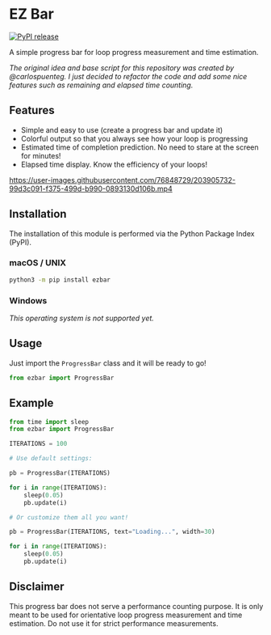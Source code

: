# EZ Bar

[![PyPI release](https://github.com/erlete/ezbar/actions/workflows/python-publish.yml/badge.svg?branch=main)](https://github.com/erlete/ezbar/actions/workflows/python-publish.yml)

A simple progress bar for loop progress measurement and time estimation.

_The original idea and base script for this repository was created by @carlospuenteg. I just decided to refactor the code and add some nice features such as remaining and elapsed time counting._

## Features

* Simple and easy to use (create a progress bar and update it)
* Colorful output so that you always see how your loop is progressing
* Estimated time of completion prediction. No need to stare at the screen for minutes!
* Elapsed time display. Know the efficiency of your loops!

https://user-images.githubusercontent.com/76848729/203905732-99d3c091-f375-499d-b990-0893130d106b.mp4

## Installation

The installation of this module is performed via the Python Package Index (PyPI).

### macOS / UNIX

```bash
python3 -m pip install ezbar
```

### Windows

*This operating system is not supported yet.*

## Usage

Just import the `ProgressBar` class and it will be ready to go!

```python
from ezbar import ProgressBar
```

## Example

```python
from time import sleep
from ezbar import ProgressBar

ITERATIONS = 100

# Use default settings:

pb = ProgressBar(ITERATIONS)

for i in range(ITERATIONS):
    sleep(0.05)
    pb.update(i)

# Or customize them all you want!

pb = ProgressBar(ITERATIONS, text="Loading...", width=30)

for i in range(ITERATIONS):
    sleep(0.05)
    pb.update(i)
```

## Disclaimer

This progress bar does not serve a performance counting purpose. It is only meant to be used for orientative loop progress measurement and time estimation. Do not use it for strict performance measurements.

